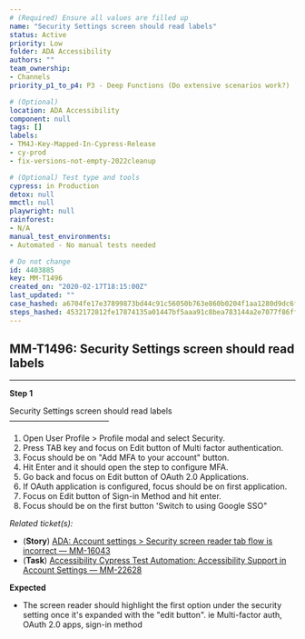 ```yaml
---
# (Required) Ensure all values are filled up
name: "Security Settings screen should read labels"
status: Active
priority: Low
folder: ADA Accessibility
authors: ""
team_ownership: 
- Channels
priority_p1_to_p4: P3 - Deep Functions (Do extensive scenarios work?)

# (Optional)
location: ADA Accessibility
component: null
tags: []
labels: 
- TM4J-Key-Mapped-In-Cypress-Release
- cy-prod
- fix-versions-not-empty-2022cleanup

# (Optional) Test type and tools
cypress: in Production
detox: null
mmctl: null
playwright: null
rainforest: 
- N/A
manual_test_environments: 
- Automated - No manual tests needed

# Do not change
id: 4403885
key: MM-T1496
created_on: "2020-02-17T18:15:00Z"
last_updated: ""
case_hashed: a6704fe17e37899873bd44c91c56050b763e860b0204f1aa1280d9dc6f3305e8d98b1e991a9143ac0738e1c596a43d27
steps_hashed: 4532172812fe17874135a01447bf5aaa91c8bea783144a2e7077f86ff1dd2dfa6c20c82ec81f0c71d3aac29c473cf52b
---
```


<!-- (Auto-generated) Based on frontmatter's "key" and "name" -->

## MM-T1496: Security Settings screen should read labels

---

**Step 1**

Security Settings screen should read labels\
–––––––––––––––––––––––––

1. Open User Profile > Profile modal and select Security.
2. Press TAB key and focus on Edit button of Multi factor authentication.
3. Focus should be on "Add MFA to your account" button.
4. Hit Enter and it should open the step to configure MFA.
5. Go back and focus on Edit button of OAuth 2.0 Applications.
6. If OAuth application is configured, focus should be on first application.
7. Focus on Edit button of Sign-in Method and hit enter.
8. Focus should be on the first button 'Switch to using Google SSO"

_Related ticket(s):_

- (**Story**) [ADA: Account settings > Security screen reader tab flow is incorrect — MM-16043](https://mattermost.atlassian.net/browse/MM-16043)
- (**Task**) [Accessibility Cypress Test Automation: Accessibility Support in Account Settings — MM-22628](https://mattermost.atlassian.net/browse/MM-22628)

**Expected**

- The screen reader should highlight the first option under the security setting once it's expanded with the "edit button". ie Multi-factor auth, OAuth 2.0 apps, sign-in method
